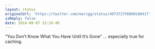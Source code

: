 ```yaml
---
layout: status
originalUrl: 'https://twitter.com/marcgg/status/497372756800188417'
isReply: false
date: 2014-08-07 13:24:40
---
```


"You Don’t Know What You Have Until It’s Gone" … especially true for caching.
